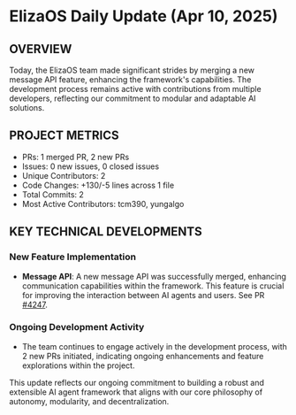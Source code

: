 # ElizaOS Daily Update (Apr 10, 2025)

## OVERVIEW 
Today, the ElizaOS team made significant strides by merging a new message API feature, enhancing the framework's capabilities. The development process remains active with contributions from multiple developers, reflecting our commitment to modular and adaptable AI solutions.

## PROJECT METRICS
- PRs: 1 merged PR, 2 new PRs
- Issues: 0 new issues, 0 closed issues
- Unique Contributors: 2
- Code Changes: +130/-5 lines across 1 file
- Total Commits: 2
- Most Active Contributors: tcm390, yungalgo

## KEY TECHNICAL DEVELOPMENTS

### New Feature Implementation
- **Message API**: A new message API was successfully merged, enhancing communication capabilities within the framework. This feature is crucial for improving the interaction between AI agents and users. See PR [#4247](https://github.com/elizaos/eliza/pull/4247).

### Ongoing Development Activity
- The team continues to engage actively in the development process, with 2 new PRs initiated, indicating ongoing enhancements and feature explorations within the project. 

This update reflects our ongoing commitment to building a robust and extensible AI agent framework that aligns with our core philosophy of autonomy, modularity, and decentralization.